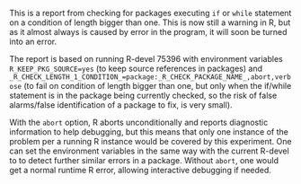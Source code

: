 This is a report from checking for packages executing `if` or `while`
statement on a condition of length bigger than one. This is now still a
warning in R, but as it almost always is caused by error in the program, it
will soon be turned into an error.

The report is based on running R-devel 75396 with environment variables
`R_KEEP_PKG_SOURCE=yes` (to keep source references in packages) and
`_R_CHECK_LENGTH_1_CONDITION_=package:_R_CHECK_PACKAGE_NAME_,abort,verbose`
(to fail on condition of length bigger than one, but only when the if/while
statement is in the package being currently checked, so the risk of false
alarms/false identification of a package to fix, is very small).

With the `abort` option, R aborts unconditionally and reports diagnostic
information to help debugging, but this means that only one instance of the
problem per a running R instance would be covered by this experiment.  One
can set the environment variables in the same way with the current R-devel
to to detect further similar errors in a package.  Without `abort`, one
would get a normal runtime R error, allowing interactive debugging if
needed.
